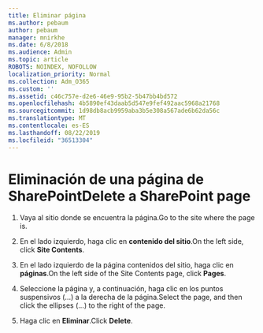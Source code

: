 ```yaml
---
title: Eliminar página
ms.author: pebaum
author: pebaum
manager: mnirkhe
ms.date: 6/8/2018
ms.audience: Admin
ms.topic: article
ROBOTS: NOINDEX, NOFOLLOW
localization_priority: Normal
ms.collection: Adm_O365
ms.custom: ''
ms.assetid: c46c757e-d2e6-46e9-95b2-5b47bb4bd572
ms.openlocfilehash: 4b5890ef43daab5d547e9fef492aac5968a21768
ms.sourcegitcommit: 1d98db8acb9959aba3b5e308a567ade6b62da56c
ms.translationtype: MT
ms.contentlocale: es-ES
ms.lasthandoff: 08/22/2019
ms.locfileid: "36513304"
---
```

# <a name="delete-a-sharepoint-page"></a><span data-ttu-id="063d0-102">Eliminación de una página de SharePoint</span><span class="sxs-lookup"><span data-stu-id="063d0-102">Delete a SharePoint page</span></span>

1. <span data-ttu-id="063d0-103">Vaya al sitio donde se encuentra la página.</span><span class="sxs-lookup"><span data-stu-id="063d0-103">Go to the site where the page is.</span></span>
    
2. <span data-ttu-id="063d0-104">En el lado izquierdo, haga clic en **contenido del sitio**.</span><span class="sxs-lookup"><span data-stu-id="063d0-104">On the left side, click **Site Contents**.</span></span>
    
3. <span data-ttu-id="063d0-105">En el lado izquierdo de la página contenidos del sitio, haga clic en **páginas**.</span><span class="sxs-lookup"><span data-stu-id="063d0-105">On the left side of the Site Contents page, click **Pages**.</span></span>
    
4. <span data-ttu-id="063d0-106">Seleccione la página y, a continuación, haga clic en los puntos suspensivos (...) a la derecha de la página.</span><span class="sxs-lookup"><span data-stu-id="063d0-106">Select the page, and then click the ellipses (...) to the right of the page.</span></span>
    
5. <span data-ttu-id="063d0-107">Haga clic en **Eliminar**.</span><span class="sxs-lookup"><span data-stu-id="063d0-107">Click **Delete**.</span></span>
    

